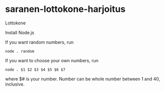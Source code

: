 # saranen-lottokone-harjoitus

Lottokone

Install Node.js

If you want random numbers, run

`node . random`

If you want to choose your own numbers, run

`node . $1 $2 $3 $4 $5 $6 $7`

where $# is your number. Number can be whole number between 1 and 40, inclusive.
